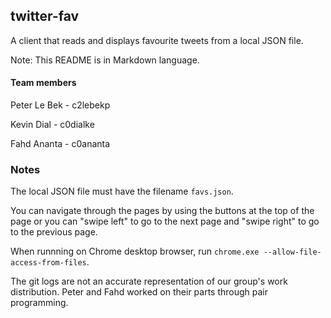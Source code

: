 ## twitter-fav ##
A client that reads and displays favourite tweets from a local JSON file.

Note: This README is in Markdown language.

#### Team members ####
Peter Le Bek - c2lebekp

Kevin Dial - c0dialke

Fahd Ananta - c0ananta


### Notes ###
The local JSON file must have the filename ```favs.json```.

You can navigate through the pages by using the buttons at the top of the page or you can "swipe left" to go to the next page and "swipe right" to go to the previous page. 

When runnning on Chrome desktop browser, run ```chrome.exe --allow-file-access-from-files```.

The git logs are not an accurate representation of our group's work distribution.  Peter and Fahd worked on their parts through pair programming.
